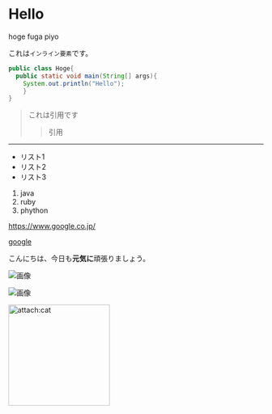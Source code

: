 # Hello

hoge
fuga
piyo

これは`インライン要素`です。

```java:Hoge.java
public class Hoge{
  public static void main(String[] args){
    System.out.println("Hello");
    }
}
```

>これは引用です
>>引用

___

- リスト1
- リスト2
- リスト3

1. java
1. ruby 
1. phython

<https://www.google.co.jp/>  

[google](https://www.google.co.jp/)

こんにちは、今日も**元気に**頑張りましょう。

![画像]("https://joytas.n")

![画像](https://github.com/kurea66/20201117/issues/1#issue-744312842.jpg)

<img src="https://github.com/kurea66/20201117/issues/1#issue-744312842.jpg" alt="attach:cat" title="attach:cat" width="200" height="200">
